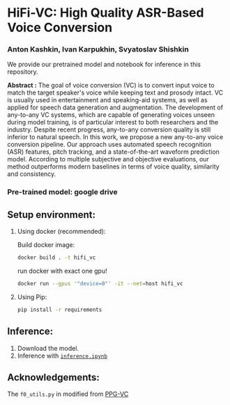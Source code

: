 # HiFi-VC: High Quality ASR-Based Voice Conversion

### Anton Kashkin, Ivan Karpukhin, Svyatoslav Shishkin

We provide our pretrained model and notebook for inference in this repository.

**Abstract :**
The goal of voice conversion (VC) is to convert input voice to match the target speaker's voice while keeping text and prosody intact. VC is usually used in entertainment and speaking-aid systems, as well as applied for speech data generation and augmentation. The development of any-to-any VC systems, which are capable of generating voices unseen during model training, is of particular interest to both researchers and the industry. Despite recent progress, any-to-any conversion quality is still inferior to natural speech.
In this work, we propose a new any-to-any voice conversion pipeline. Our approach uses automated speech recognition (ASR) features, pitch tracking, and a state-of-the-art waveform prediction model. According to multiple subjective and objective evaluations, our method outperforms modern baselines in terms of voice quality, similarity and consistency.

### Pre-trained model: google drive

## Setup environment:

1) Using docker (recommended):

    Build docker image:
    ```sh
    docker build . -t hifi_vc
    ```

    run docker with exact one gpu!
    ```sh
    docker run --gpus '"device=0"' -it --net=host hifi_vc
    ```

2. Using Pip:

    ```sh
    pip install -r requirements
    ```

## Inference:

1. Download the model.
2. Inference with [`inference.ipynb`](inference.ipynb)

## Acknowledgements:

The `f0_utils.py` in modified from [PPG-VC]( https://github.com/liusongxiang/ppg-vc)
